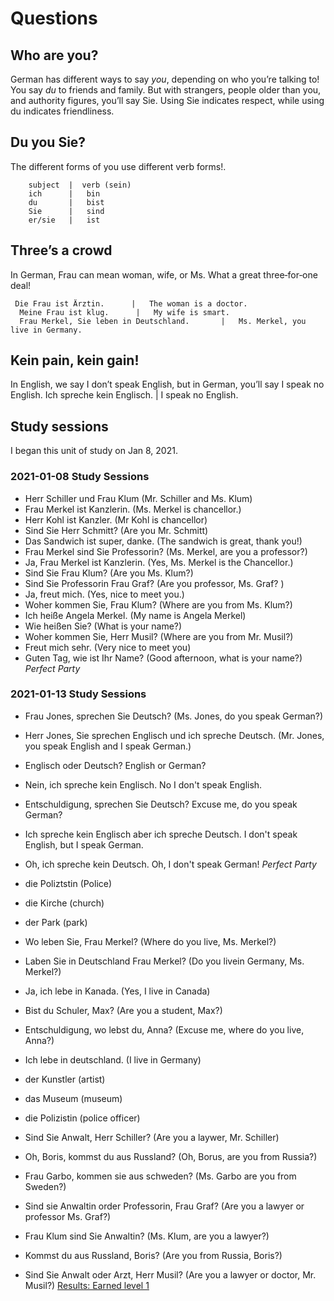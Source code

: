 # Questions


## Who are you?
German has different ways to say _you_, depending on who you’re talking to! You say _du_ to friends and family.
But with strangers, people older than you, and authority figures, you’ll say Sie. 
Using Sie indicates respect, while using du indicates friendliness. 

## Du you Sie?
The different forms of you use different verb forms!. 


        subject  |  verb (sein)
        ich      |   bin
        du       |   bist
        Sie      |   sind
        er/sie   |   ist
        
        
## Three’s a crowd
In German, Frau can mean woman, wife, or Ms. What a great three‑for‑one deal!

     Die Frau ist Ärztin.      |   The woman is a doctor.
      Meine Frau ist klug.      |   My wife is smart.
      Frau Merkel, Sie leben in Deutschland.       |   Ms. Merkel, you live in Germany.

## Kein pain, kein gain!
In English, we say I don’t speak English, but in German, you’ll say I speak no English.
      Ich spreche kein Englisch.      |   I speak no English.
      
## Study sessions 
I began this unit of study on Jan 8, 2021.

### 2021-01-08 Study Sessions
* Herr Schiller und Frau Klum (Mr. Schiller and Ms. Klum)
* Frau Merkel ist Kanzlerin. (Ms. Merkel is chancellor.) 
* Herr Kohl ist Kanzler. (Mr Kohl is chancellor)
* Sind Sie Herr Schmitt? (Are you Mr. Schmitt) 
* Das Sandwich ist super, danke. (The sandwich is great, thank you!) 
* Frau Merkel sind Sie Professorin?  (Ms. Merkel, are you a professor?)
* Ja, Frau Merkel ist Kanzlerin. (Yes, Ms. Merkel is the Chancellor.)
* Sind Sie Frau Klum? (Are you Ms. Klum?)
* Sind Sie Professorin Frau Graf? (Are you professor, Ms. Graf? )
* Ja, freut mich. (Yes, nice to meet you.) 
* Woher kommen Sie, Frau Klum? (Where are you from Ms. Klum?)
* Ich heiße Angela Merkel. (My name is Angela Merkel)
* Wie heißen Sie? (What is your name?) 
* Woher kommen Sie, Herr Musil? (Where are you from Mr. Musil?) 
* Freut mich sehr. (Very nice to meet you)
* Guten Tag, wie ist Ihr Name? (Good afternoon, what is your name?)
*Perfect Party* 

### 2021-01-13 Study Sessions
* Frau Jones, sprechen Sie Deutsch? (Ms. Jones, do you speak German?) 
* Herr Jones, Sie sprechen Englisch und ich spreche Deutsch. (Mr. Jones, you speak English and I speak German.)
* Englisch oder Deutsch? English or German? 
* Nein, ich spreche kein Englisch. No I don't speak English. 
* Entschuldigung, sprechen Sie Deutsch? Excuse me, do you speak German? 
* Ich spreche kein Englisch aber ich spreche Deutsch. I don't speak English, but I speak German. 
* Oh, ich spreche kein Deutsch. Oh, I don't speak German! 
*Perfect Party*

* die Poliztstin (Police)
* die Kirche (church)
* der Park (park)
* Wo leben Sie, Frau Merkel? (Where do you live, Ms. Merkel?) 
* Laben Sie in Deutschland Frau Merkel? (Do you livein Germany, Ms. Merkel?) 
* Ja, ich lebe in Kanada. (Yes, I live in Canada)
* Bist du Schuler, Max? (Are you a student, Max?)
* Entschuldigung, wo lebst du, Anna? (Excuse me, where do you live, Anna?) 
* Ich lebe in deutschland. (I live in Germany)
* der Kunstler (artist)
* das Museum (museum)
* die Polizistin (police officer)
* Sind Sie Anwalt, Herr Schiller? (Are you a laywer, Mr. Schiller)
* Oh, Boris, kommst du aus Russland? (Oh, Borus, are you from Russia?)
* Frau Garbo, kommen sie aus schweden? (Ms. Garbo are you from Sweden?)
* Sind sie Anwaltin order Professorin, Frau Graf? (Are you a lawyer or professor Ms. Graf?)
* Frau Klum sind Sie Anwaltin?  (Ms. Klum, are you a lawyer?) 
* Kommst du aus Russland, Boris? (Are you from Russia, Boris?) 
* Sind Sie Anwalt oder Arzt, Herr Musil? (Are you a lawyer or doctor, Mr. Musil?) 
[Results: Earned level 1](https://github.com/EO4wellness/T-I-L/blob/main/polyglot/aleman/Castle-2/Images/2021-01-13_earned-level1-101crowns.png)


